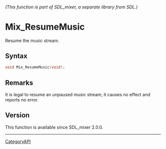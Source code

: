 ###### (This function is part of SDL_mixer, a separate library from SDL.)
# Mix_ResumeMusic

Resume the music stream.

## Syntax

```c
void Mix_ResumeMusic(void);

```

## Remarks

It is legal to resume an unpaused music stream; it causes no effect and
reports no error.

## Version

This function is available since SDL_mixer 2.0.0.

----
[CategoryAPI](CategoryAPI)

